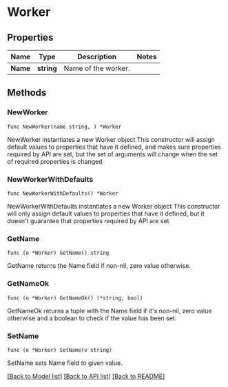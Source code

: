 # Worker

## Properties

Name | Type | Description | Notes
------------ | ------------- | ------------- | -------------
**Name** | **string** | Name of the worker. | 

## Methods

### NewWorker

`func NewWorker(name string, ) *Worker`

NewWorker instantiates a new Worker object
This constructor will assign default values to properties that have it defined,
and makes sure properties required by API are set, but the set of arguments
will change when the set of required properties is changed

### NewWorkerWithDefaults

`func NewWorkerWithDefaults() *Worker`

NewWorkerWithDefaults instantiates a new Worker object
This constructor will only assign default values to properties that have it defined,
but it doesn't guarantee that properties required by API are set

### GetName

`func (o *Worker) GetName() string`

GetName returns the Name field if non-nil, zero value otherwise.

### GetNameOk

`func (o *Worker) GetNameOk() (*string, bool)`

GetNameOk returns a tuple with the Name field if it's non-nil, zero value otherwise
and a boolean to check if the value has been set.

### SetName

`func (o *Worker) SetName(v string)`

SetName sets Name field to given value.



[[Back to Model list]](../README.md#documentation-for-models) [[Back to API list]](../README.md#documentation-for-api-endpoints) [[Back to README]](../README.md)


